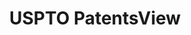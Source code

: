 ---
bigquery: https://console.cloud.google.com/bigquery?p=patents-public-data&d=patentsview&page=dataset
citation: Attribution should be given to PatentsView for use, distribution, or derivative
  works.
code: https://github.com/CSSIP-AIR/PatentsView-Code-Snippets/
contributors: USPTO
cost: None
description: 'PatentsView includes US patent data including raw data (summaries, applications,
  pregrant applications), disambugations of inventors and assignees, and inventor
  gender estimates.  Also foreign priority data, # of figures and sheets, and government
  interest statements.'
documentation: https://patentsview.org/query/builder-faqs
last_edit: 04/13/2022, 09:23:45
location: https://patentsview.org/
maintained_by: USPTO
record_creation_timestamp: 12/2/2020 17:20:46
schema_fields:
- term_disclaimer
- contract_award_number
- group
- num_figures
- ipc_version_indicator
- publication_number
- term_extension
- disamb_assignee_id_20191231
- disamb_inventor_id_20171226
- name_first
- disamb_inventor_id_20171003
- symbol_position
- subsection_id
- county
- disamb_inventor_id_20200929
- lapse_of_patent
- rel_id
- f102_date
- latin_name
- withdrawn
- disamb_inventor_id_20181127
- deceased
- disamb_assignee_id_20200630
- subclass_id
- disamb_inventor_id_20201229
- ipc_class
- sector_title
- gi_statement
- relkind
- rawassignee_id
- rawlocation_id
- dependent
- action_date
- disamb_inventor_id_20170808
- organization
- subgroup_id
- id
- category_id
- _371_date
- text
- _102_date
- disamb_inventor_id_20200331
- disamb_inventor_id_20190312
- inventor_id
- doc_type
- lawyer_id
- location_id
- application_id
- disamb_assignee_id_20200929
- f371_date
- country
- city
- lname
- field_id
- male
- subclass
- level_two
- disamb_assignee_id_20190312
- subgroup
- latlong
- sequence
- county_fips
- section
- level_three
- type
- variety
- num_claims
- disamb_inventor_id_20191231
- latitude
- num_sheets
- date
- designation
- patent_id
- fname
- main_group
- country_transformed
- name_last
- applicant_type
- classification_value
- state_fips
- section_id
- attribution_status
- disamb_assignee_id_20200331
- doctype
- assignee_id
- field_title
- disamb_inventor_id_20170307
- role
- classification_level
- subcategory_id
- longitude
- classification_status
- title
- disamb_inventor_id_20200630
- length
- number
- disamb_assignee_id_20181127
- term_grant
- uuid
- level_one
- state
- organization_id
- disamb_inventor_id_20180528
- category
- citation_id
- num
- name
- abstract
- disamb_inventor_id_20191008
- group_id
- kind
- disamb_inventor_id_20190820
- exemplary
- status
- male_flag
- classification_data_source
- reldocno
- disclaimer_date
- disamb_assignee_id_20190820
- disamb_assignee_id_20191008
- mainclass_id
- series_code
- filename
- rule_47
- rawinventor_id
shortname: patentsview
tags:
- disambiguation
- United States
- gender
terms_of_use: Creative Commons Attribution 4.0 International License.
timeframe: 1963-1999
title: USPTO PatentsView
uuid: cf1780b1-e265-4e49-8d1d-83b9cfe0fd9a
---